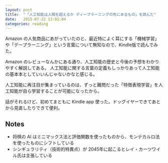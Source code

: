 ```yaml
---
layout: post
title:  "「人工知能は人間を超えるか ディープラーニングの先にあるもの」を読んだ"
date:   2015-07-22 13:02:04
categories: reading
---
```


Amazon の人気商品にあがっていたのと、最近特によく耳にする「機械学習」や「デープラーニング」という言葉について無知なので、Kindle版で読んでみた。

Amazon のレビューなんかにある通り、人工知能の歴史と今後の予想をわかりやすく解説してある。
人工知能に関する言葉の定義もしっかりあって人工知能の基本本としていいんじゃないかなと感じる。

人工知能に再注目が集まっているのは、ずっと難問だった「特徴表現学習」を人工知能が自ら学習することが可能になったから。

話がそれるけど、初めてまともに Kindle app 使った。ドッグイヤーできてあとから見直したりできて便利。

## Notes

- 将棋の AI はミニマックス法と評価関数を使ったものから、モンテカルロ法を使ったものにシフトしている
- シンギュラリティ（技術的特異点）が 2045年に起こるとレイ・カーツワイル氏は主張している
